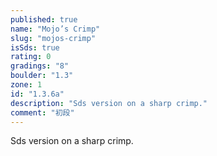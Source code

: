 ```yaml
---
published: true
name: "Mojo’s Crimp"
slug: "mojos-crimp"
isSds: true
rating: 0
gradings: "8"
boulder: "1.3"
zone: 1
id: "1.3.6a"
description: "Sds version on a sharp crimp."
comment: "初段"
---
```


Sds version on a sharp crimp.
